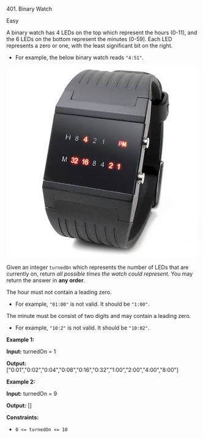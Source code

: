 401\. Binary Watch

Easy

A binary watch has 4 LEDs on the top which represent the hours (0-11), and the 6 LEDs on the bottom represent the minutes (0-59). Each LED represents a zero or one, with the least significant bit on the right.

*   For example, the below binary watch reads `"4:51"`.

![](binarywatch.jpg)

Given an integer `turnedOn` which represents the number of LEDs that are currently on, return _all possible times the watch could represent_. You may return the answer in **any order**.

The hour must not contain a leading zero.

*   For example, `"01:00"` is not valid. It should be `"1:00"`.

The minute must be consist of two digits and may contain a leading zero.

*   For example, `"10:2"` is not valid. It should be `"10:02"`.

**Example 1:**

**Input:** turnedOn = 1

**Output:** ["0:01","0:02","0:04","0:08","0:16","0:32","1:00","2:00","4:00","8:00"] 

**Example 2:**

**Input:** turnedOn = 9

**Output:** [] 

**Constraints:**

*   `0 <= turnedOn <= 10`